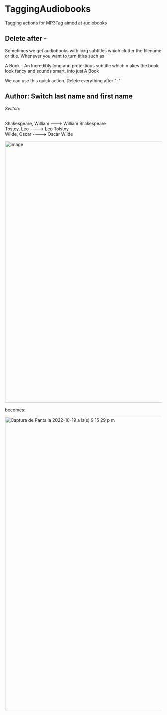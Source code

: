 # TaggingAudiobooks
Tagging actions for MP3Tag aimed at audiobooks





## **Delete after -**

Sometimes we get audiobooks with long subtitles which clutter the filename or title. 
Whenever you want to turn titles such as

A Book - An Incredibly long and pretentious subtitle which makes the book look fancy and sounds smart. 
into just
A Book

We can use this quick action. Delete everything after "-"



## **Author: Switch last name and first name**

_Switch:_

<br> Shakespeare, William ---> William Shakespeare
<br> Tostoy, Leo ----> Leo Tolstoy
<br> Wilde, Oscar ----> Oscar Wilde

<img width="839" alt="image" src="https://user-images.githubusercontent.com/100229664/196847758-f36cbe92-f91a-4dd2-a11b-7a4828e30c48.png">

becomes:

<img width="939" alt="Captura de Pantalla 2022-10-19 a la(s) 9 15 29 p m" src="https://user-images.githubusercontent.com/100229664/196847864-ef74450d-fd58-411c-909b-90f272511cec.png">
